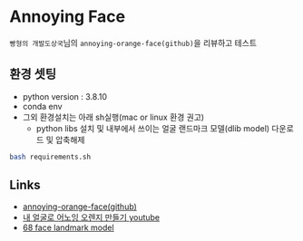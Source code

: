 # Annoying Face
`빵형의 개발도상국`님의 `annoying-orange-face(github)`을 리뷰하고 테스트 

## 환경 셋팅
 * python version : 3.8.10
 * conda env
 * 그외 환경설치는 아래 sh실행(mac or linux 환경 권고)
   * python libs 설치 및 내부에서 쓰이는 얼굴 랜드마크 모델(dlib model) 다운로드 및 압축해제
```bash
bash requirements.sh
```

## Links
* [annoying-orange-face(github)](https://github.com/kairess/annoying-orange-face)
* [내 얼굴로 어노잉 오렌지 만들기 youtube](https://www.youtube.com/watch?v=9VYUXchrMcM&t=178s)
* [68 face landmark model](https://github.com/davisking/dlib-models/blob/master/shape_predictor_68_face_landmarks.dat.bz2)

